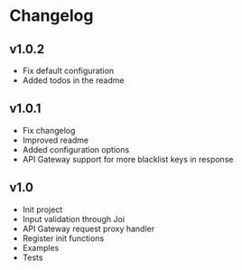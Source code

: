 # Changelog

## v1.0.2
- Fix default configuration
- Added todos in the readme

## v1.0.1
- Fix changelog
- Improved readme
- Added configuration options
- API Gateway support for more blacklist keys in response

## v1.0
- Init project
- Input validation through Joi
- API Gateway request proxy handler
- Register init functions
- Examples
- Tests
